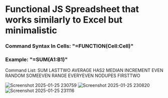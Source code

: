 # Functional JS Spreadsheet that works similarly to Excel but minimalistic

### Command Syntax In Cells: "=FUNCTION(Cell:Cell)"
### Example: "=SUM(A1:B1)"

Command List:
SUM      LASTTWO
AVERAGE  HAS2
MEDIAN   INCREMENT 
EVEN     RANDOM 
SOMEEVEN  RANGE
EVERYEVEN  NODUPES
FIRSTTWO


![Screenshot 2025-01-25 230759](https://github.com/user-attachments/assets/7411b4a3-79c8-4e15-b373-7d58dc80799d)
![Screenshot 2025-01-25 230820](https://github.com/user-attachments/assets/65336df0-68a4-455e-945d-742da6a86ef9)
![Screenshot 2025-01-25 231116](https://github.com/user-attachments/assets/3397adc9-f8a5-44c6-964a-c8654a453c83)

